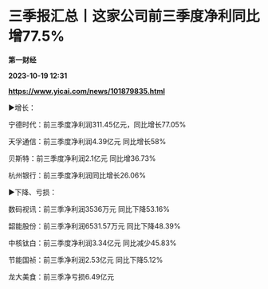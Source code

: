# 三季报汇总丨这家公司前三季度净利同比增77.5%
**第一财经**

**2023-10-19 12:31**

**https://www.yicai.com/news/101879835.html**

►增长：

宁德时代：前三季度净利润311.45亿元，同比增长77.05%

天孚通信：前三季度净利润4.39亿元 同比增长58%

贝斯特：前三季度净利润2.1亿元 同比增36.73%

杭州银行：前三季度净利润同比增长26.06%

►下降、亏损：

数码视讯：前三季净利润3536万元 同比下降53.16%

韶能股份：前三季净利润6531.57万元 同比下降48.39%

中核钛白：前三季度净利润3.34亿元 同比减少45.83%

节能国祯：前三季净利润2.53亿元 同比下降5.12%

龙大美食：前三季净亏损6.49亿元